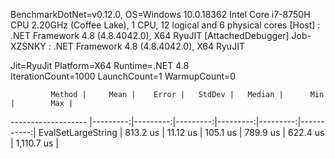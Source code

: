 
BenchmarkDotNet=v0.12.0, OS=Windows 10.0.18362
Intel Core i7-8750H CPU 2.20GHz (Coffee Lake), 1 CPU, 12 logical and 6 physical cores
  [Host]     : .NET Framework 4.8 (4.8.4042.0), X64 RyuJIT  [AttachedDebugger]
  Job-XZSNKY : .NET Framework 4.8 (4.8.4042.0), X64 RyuJIT

Jit=RyuJit  Platform=X64  Runtime=.NET 4.8  
IterationCount=1000  LaunchCount=1  WarmupCount=0  

             Method |     Mean |    Error |   StdDev |   Median |      Min |        Max |
------------------- |---------:|---------:|---------:|---------:|---------:|-----------:|
 EvalSetLargeString | 813.2 us | 11.12 us | 105.1 us | 789.9 us | 622.4 us | 1,110.7 us |
